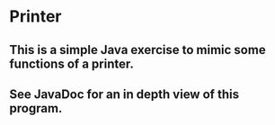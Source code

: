 # Printer
## This is a simple Java exercise to mimic some functions of a printer.
## See JavaDoc for an in depth view of this program.

